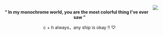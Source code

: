
<img align="right" src="https://files.catbox.moe/iku6h4.jpg" />

</p> <p align="center"> <b>“ In my monochrome world, you are the most colorful thing I've ever saw ”</b>


</p> <p align="center"> c + h always，any ship is okay !! ♡
